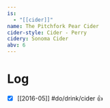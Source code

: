 ```yaml
---
is:
  - "[[cider]]"
name: The Pitchfork Pear Cider
cider-style: Cider - Perry
cidery: Sonoma Cider
abv: 6
---
```


# Log
- [x] [[2016-05]] #do/drink/cider 👍
